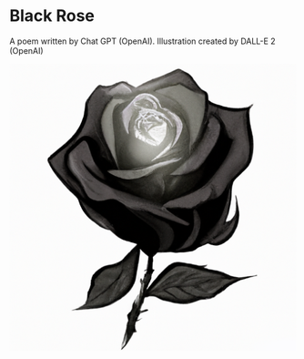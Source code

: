 # Black Rose

A poem written by Chat GPT (OpenAI). Illustration created by DALL-E 2 (OpenAI)

![Black Rose](./assets/DALL%C2%B7E%202023-02-01%2021.10.22%20-%20%D0%A1reate%20an%20illustration%20for%20the%20poem%20below%20about%20Black%20Rose%20in%20the%20style%20of%20Stephen%20King.png)
